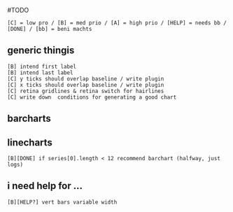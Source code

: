 #TODO

	[C] = low pro / [B] = med prio / [A] = high prio / [HELP] = needs bb / [DONE] / [bb] = beni machts

## generic thingis

	[B] intend first label
	[B] intend last label
	[C] y ticks should overlap baseline / write plugin
	[C] x ticks should overlap baseline / write plugin
	[C] retina gridlines & retina switch for hairlines 
	[C] write down  conditions for generating a good chart

## barcharts

## linecharts

	[B][DONE] if series[0].length < 12 recommend barchart (halfway, just logs)


## i need help for …

	[B][HELP?] vert bars variable width

